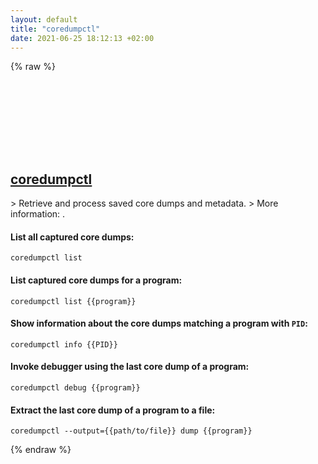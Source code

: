 ```yaml
---
layout: default
title: "coredumpctl"
date: 2021-06-25 18:12:13 +02:00
---
```

{% raw %}
<h2 id="coredumpctl">
  <a href="/en/linux/coredumpctl.html">coredumpctl</a> <a href="#coredumpctl"><svg class="icon">
    <use href="/assets/images/unicode_sprite.svg#link" />
  </svg></a>
</h2>
> Retrieve and process saved core dumps and metadata.
> More information: <https://www.freedesktop.org/software/systemd/man/coredumpctl.html>.

#### List all captured core dumps:
```shell
coredumpctl list
```
#### List captured core dumps for a program:
```shell
coredumpctl list {{program}}
```
#### Show information about the core dumps matching a program with `PID`:
```shell
coredumpctl info {{PID}}
```
#### Invoke debugger using the last core dump of a program:
```shell
coredumpctl debug {{program}}
```
#### Extract the last core dump of a program to a file:
```shell
coredumpctl --output={{path/to/file}} dump {{program}}
```
{% endraw %}
